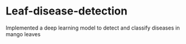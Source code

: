 # Leaf-disease-detection
Implemented a deep learning model to detect and classify diseases in mango  leaves 
